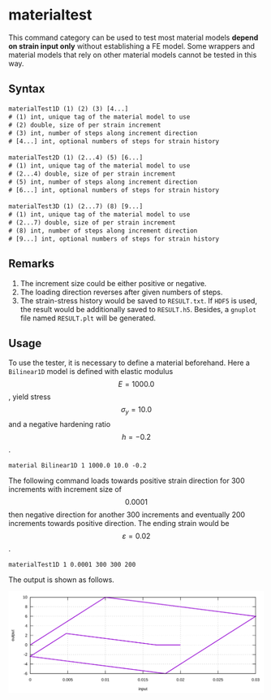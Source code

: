 # materialtest

This command category can be used to test most material models **depend on strain input only** without establishing a FE
model. Some wrappers and material models that rely on other material models cannot be tested in this way.

## Syntax

```
materialTest1D (1) (2) (3) [4...]
# (1) int, unique tag of the material model to use
# (2) double, size of per strain increment
# (3) int, number of steps along increment direction
# [4...] int, optional numbers of steps for strain history

materialTest2D (1) (2...4) (5) [6...]
# (1) int, unique tag of the material model to use
# (2...4) double, size of per strain increment
# (5) int, number of steps along increment direction
# [6...] int, optional numbers of steps for strain history

materialTest3D (1) (2...7) (8) [9...]
# (1) int, unique tag of the material model to use
# (2...7) double, size of per strain increment
# (8) int, number of steps along increment direction
# [9...] int, optional numbers of steps for strain history
```

## Remarks

1. The increment size could be either positive or negative.
2. The loading direction reverses after given numbers of steps.
3. The strain-stress history would be saved to `RESULT.txt`. If `HDF5` is used, the result would be additionally saved
   to `RESULT.h5`. Besides, a `gnuplot` file named `RESULT.plt` will be generated.

## Usage

To use the tester, it is necessary to define a material beforehand. Here a `Bilinear1D` model is defined with elastic
modulus $$E=1000.0$$, yield stress $$\sigma_y=10.0$$ and a negative hardening ratio $$h=-0.2$$.

```
material Bilinear1D 1 1000.0 10.0 -0.2
```

The following command loads towards positive strain direction for 300 increments with increment size of $$0.0001$$ then
negative direction for another 300 increments and eventually 200 increments towards positive direction. The ending
strain would be $$\varepsilon=0.02$$.

```
materialTest1D 1 0.0001 300 300 200
```

The output is shown as follows.

![materialtest example](materialtest.svg)
